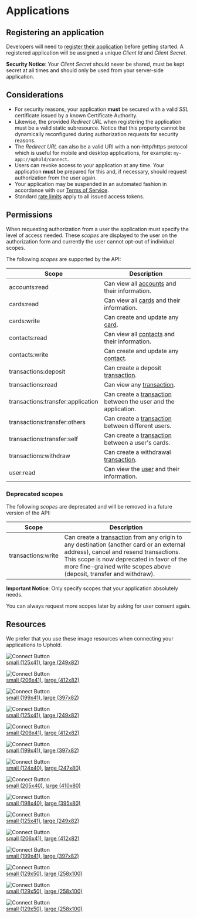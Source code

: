 # Applications
## Registering an application
Developers will need to [register their application](https://support.uphold.com/hc/en-us/articles/217210266) before getting started. A registered application will be assigned a unique _Client Id_ and _Client Secret_.
<aside class="notice">
  <strong>Security Notice</strong>: Your <i>Client Secret</i> should never be shared, must be kept secret at all times and should only be used from your server-side application.
</aside>

## Considerations
- For security reasons, your application **must** be secured with a valid _SSL_ certificate issued by a known Certificate Authority.
- Likewise, the provided _Redirect URL_ when registering the application must be a valid static subresource. Notice that this property cannot be dynamically reconfigured during authorization requests for security reasons.
- The _Redirect URL_ can also be a valid URI with a non-http/https protocol which is useful for mobile and desktop applications, for example: `my-app://uphold/connect`.
- Users can revoke access to your application at any time. Your application **must** be prepared for this and, if necessary, should request authorization from the user again.
- Your application may be suspended in an automated fashion in accordance with our [Terms of Service](https://uphold.com/en/legal/membership-agreement).
- Standard [rate limits](#rate-limits) apply to all issued access tokens.

## Permissions
When requesting authorization from a user the application must specify the level of access needed. These _scopes_ are displayed to the user on the authorization form and currently the user cannot opt-out of individual scopes.

The following _scopes_ are supported by the API:

Scope                             | Description
--------------------------------- | -------------------------------------------------------------------------------------
accounts:read                     | Can view all [accounts](#account-object) and their information.
cards:read                        | Can view all [cards](#card-object) and their information.
cards:write                       | Can create and update any [card](#card-object).
contacts:read                     | Can view all [contacts](#contact-object) and their information.
contacts:write                    | Can create and update any [contact](#contact-object).
transactions:deposit              | Can create a deposit [transaction](#transaction-object).
transactions:read                 | Can view any [transaction](#transaction-object).
transactions:transfer:application | Can create a [transaction](#transaction-object) between the user and the application.
transactions:transfer:others      | Can create a [transaction](#transaction-object) between different users.
transactions:transfer:self        | Can create a [transaction](#transaction-object) between a user's cards.
transactions:withdraw             | Can create a withdrawal [transaction](#transaction-object).
user:read                         | Can view the [user](#user-object) and their information.

### Deprecated scopes
The following _scopes_ are deprecated and will be removed in a future version of the API:

Scope              | Description
------------------ | ---------------------------------------------------------------------------------------------------------------------------------------------------------------------------------------------------------------------------------------------------------------------------
transactions:write | Can create a [transaction](#transaction-object) from any origin to any destination (another card or an external address), cancel and resend transactions. This scope is now deprecated in favor of the more fine-grained write scopes above (deposit, transfer and withdraw).

<aside class="notice">
  <strong>Important Notice</strong>: Only specify scopes that your application absolutely needs.

  You can always request more scopes later by asking for user consent again.
</aside>

## Resources
We prefer that you use these image resources when connecting your applications to Uphold.

<img alt="Connect Button" src="images/buttons/uphold-connect-white@1x.png" srcset="images/buttons/uphold-connect-white@1x.png 1x, images/buttons/uphold-connect-white@2x.png 2x"><br> [small (125x41)](images/buttons/uphold-connect-white@1x.png), [large (249x82)](images/buttons/uphold-connect-white@2x.png)

<img alt="Connect Button" src="images/buttons/uphold-connect-with-white@1x.png" srcset="images/buttons/uphold-connect-with-white@1x.png 1x, images/buttons/uphold-connect-with-white@2x.png 2x"><br> [small (206x41)](images/buttons/uphold-connect-with-white@1x.png), [large (412x82)](images/buttons/uphold-connect-with-white@2x.png)

<img alt="Connect Button" src="images/buttons/uphold-powered-white@1x.png" srcset="images/buttons/uphold-powered-white@1x.png 1x, images/buttons/uphold-powered-white@2x.png 2x"><br> [small (199x41)](images/buttons/uphold-powered-white@1x.png), [large (397x82)](images/buttons/uphold-powered-white@2x.png)

<img alt="Connect Button" src="images/buttons/uphold-connect-gray@1x.png" srcset="images/buttons/uphold-connect-gray@1x.png 1x, images/buttons/uphold-connect-gray@2x.png 2x"><br> [small (125x41)](images/buttons/uphold-connect-gray@1x.png), [large (249x82)](images/buttons/uphold-connect-gray@2x.png)

<img alt="Connect Button" src="images/buttons/uphold-connect-with-gray@1x.png" srcset="images/buttons/uphold-connect-with-gray@1x.png 1x, images/buttons/uphold-connect-with-gray@2x.png 2x"><br> [small (206x41)](images/buttons/uphold-connect-with-gray@1x.png), [large (412x82)](images/buttons/uphold-connect-with-gray@2x.png)

<img alt="Connect Button" src="images/buttons/uphold-powered-gray@1x.png" srcset="images/buttons/uphold-powered-gray@1x.png 1x, images/buttons/uphold-powered-gray@2x.png 2x"><br> [small (199x41)](images/buttons/uphold-powered-gray@1x.png), [large (397x82)](images/buttons/uphold-powered-gray@2x.png)

<img alt="Connect Button" src="images/buttons/uphold-connect-green@1x.png" srcset="images/buttons/uphold-connect-green@1x.png 1x, images/buttons/uphold-connect-green@2x.png 2x"><br> [small (124x40)](images/buttons/uphold-connect-green@1x.png), [large (247x80)](images/buttons/uphold-connect-green@2x.png)

<img alt="Connect Button" src="images/buttons/uphold-connect-with-green@1x.png" srcset="images/buttons/uphold-connect-with-green@1x.png 1x, images/buttons/uphold-connect-with-green@2x.png 2x"><br> [small (205x40)](images/buttons/uphold-connect-with-green@1x.png), [large (410x80)](images/buttons/uphold-connect-with-green@2x.png)

<img alt="Connect Button" src="images/buttons/uphold-powered-green@1x.png" srcset="images/buttons/uphold-powered-green@1x.png 1x, images/buttons/uphold-powered-green@2x.png 2x"><br> [small (198x40)](images/buttons/uphold-powered-green@1x.png), [large (395x80)](images/buttons/uphold-powered-green@2x.png)

<img alt="Connect Button" src="images/buttons/uphold-connect-white-gray@1x.png" srcset="images/buttons/uphold-connect-white-gray@1x.png 1x, images/buttons/uphold-connect-white-gray@2x.png 2x"><br> [small (125x41)](images/buttons/uphold-connect-white-gray@1x.png), [large (249x82)](images/buttons/uphold-connect-white-gray@2x.png)

<img alt="Connect Button" src="images/buttons/uphold-connect-with-white-gray@1x.png" srcset="images/buttons/uphold-connect-with-white-gray@1x.png 1x, images/buttons/uphold-connect-with-white-gray@2x.png 2x"><br> [small (206x41)](images/buttons/uphold-connect-with-white-gray@1x.png), [large (412x82)](images/buttons/uphold-connect-with-white-gray@2x.png)

<img alt="Connect Button" src="images/buttons/uphold-powered-white-gray@1x.png" srcset="images/buttons/uphold-powered-white-gray@1x.png 1x, images/buttons/uphold-powered-white-gray@2x.png 2x"><br> [small (199x41)](images/buttons/uphold-powered-white-gray@1x.png), [large (397x82)](images/buttons/uphold-powered-white-gray@2x.png)

<img alt="Connect Button" src="images/buttons/uphold-powered-transparent@1x.png" srcset="images/buttons/uphold-powered-transparent@1x.png 1x, images/buttons/uphold-powered-transparent@2x.png 2x"><br> [small (129x50)](images/buttons/uphold-powered-transparent@1x.png), [large (258x100)](images/buttons/uphold-powered-transparent@2x.png)

<img alt="Connect Button" src="images/buttons/uphold-powered-transparent-green@1x.png" srcset="images/buttons/uphold-powered-transparent-green@1x.png 1x, images/buttons/uphold-powered-transparent-green@2x.png 2x"><br> [small (129x50)](images/buttons/uphold-powered-transparent-green@1x.png), [large (258x100)](images/buttons/uphold-powered-transparent-green@2x.png)

<img alt="Connect Button" src="images/buttons/uphold-powered-transparent-gray@1x.png" srcset="images/buttons/uphold-powered-transparent-gray@1x.png 1x, images/buttons/uphold-powered-transparent-gray@2x.png 2x"><br> [small (129x50)](images/buttons/uphold-powered-transparent-gray@1x.png), [large (258x100)](images/buttons/uphold-powered-transparent-gray@2x.png)
